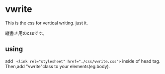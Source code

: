 # vwrite

This is the css for vertical writing.
just it.

縦書き用のcssです。

## using
add ``` <link rel="stylesheet" href="./css/vwrite.css">``` inside of head tag.
Then,add "vwrite"class to your elements(eg.body).
